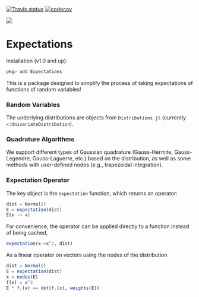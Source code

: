 [![Travis status](https://travis-ci.org/QuantEcon/Expectations.jl.svg?branch=master)](https://travis-ci.org/QuantEcon/Expectations.jl)
[![codecov](https://codecov.io/gh/QuantEcon/Expectations.jl/branch/master/graph/badge.svg)](https://codecov.io/gh/QuantEcon/Expectations.jl)

[![](https://img.shields.io/badge/docs-latest-blue.svg)](https://QuantEcon.github.io/Expectations.jl/latest)

# Expectations

Installation (v1.0 and up):
```julia
pkg> add Expectations
```

This is a package designed to simplify the process of taking expectations of functions of random variables! 

### Random Variables

The underlying distributions are objects from `Distributions.jl` (currently `<:UnivariateDistribution`).

### Quadrature Algorithms

We support different types of Gaussian quadrature (Gauss-Hermite, Gauss-Legendre, Gauss-Laguerre, etc.) based on the distribution, as well as some methods
with user-defined nodes (e.g., trapezoidal integration).

### Expectation Operator

The key object is the `expectation` function, which returns an operator:

```julia
dist = Normal()
E = expectation(dist)
E(x -> x)
```
For convenience, the operator can be applied directly to a function instead of being cached,
```julia
expectation(x->x^2, dist)
```

As a linear operator on vectors using the nodes of the distribution
```julia
dist = Normal()
E = expectation(dist)
x = nodes(E)
f(x) = x^2
E * f.(x) == dot(f.(x), weights(E))
```
